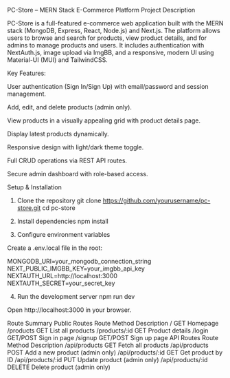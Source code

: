 PC-Store – MERN Stack E-Commerce Platform
Project Description

PC-Store is a full-featured e-commerce web application built with the MERN stack (MongoDB, Express, React, Node.js) and Next.js.
The platform allows users to browse and search for products, view product details, and for admins to manage products and users.
It includes authentication with NextAuth.js, image upload via ImgBB, and a responsive, modern UI using Material-UI (MUI) and TailwindCSS.

Key Features:

User authentication (Sign In/Sign Up) with email/password and session management.

Add, edit, and delete products (admin only).

View products in a visually appealing grid with product details page.

Display latest products dynamically.

Responsive design with light/dark theme toggle.

Full CRUD operations via REST API routes.

Secure admin dashboard with role-based access.

Setup & Installation
1. Clone the repository
git clone https://github.com/yourusername/pc-store.git
cd pc-store

2. Install dependencies
npm install

3. Configure environment variables

Create a .env.local file in the root:

MONGODB_URI=your_mongodb_connection_string
NEXT_PUBLIC_IMGBB_KEY=your_imgbb_api_key
NEXTAUTH_URL=http://localhost:3000
NEXTAUTH_SECRET=your_secret_key

4. Run the development server
npm run dev


Open http://localhost:3000
 in your browser.

Route Summary
Public Routes
Route	Method	Description
/	GET	Homepage
/products	GET	List all products
/products/:id	GET	Product details
/login	GET/POST	Sign in page
/signup	GET/POST	Sign up page
API Routes
Route	Method	Description
/api/products	GET	Fetch all products
/api/products	POST	Add a new product (admin only)
/api/products/:id	GET	Get product by ID
/api/products/:id	PUT	Update product (admin only)
/api/products/:id	DELETE	Delete product (admin only)
